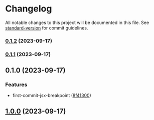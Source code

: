 # Changelog

All notable changes to this project will be documented in this file. See [standard-version](https://github.com/conventional-changelog/standard-version) for commit guidelines.

### [0.1.2](https://github.com/leomarkcastro/jsx-breakpoints-v3/compare/v0.1.0...v0.1.2) (2023-09-17)

### [0.1.1](https://github.com/leomarkcastro/jsx-breakpoints-v3/compare/v0.1.0...v0.1.1) (2023-09-17)

## 0.1.0 (2023-09-17)

### Features

- first-commit-jsx-breakpoint ([8f41300](https://github.com/leomarkcastro/jsx-breakpoints-v2/commit/8f41300cbd97b8028585d7bc7fcc10762703e539))

## [1.0.0](https://github.com/leomarkcastro/jsx-breakpoints-v2/compare/v1.0.16...v1.0.0) (2023-09-17)
